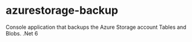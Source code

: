 # azurestorage-backup
Console application that backups the Azure Storage account Tables and Blobs. .Net 6
